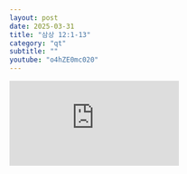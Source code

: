 ```yaml
---
layout: post
date: 2025-03-31
title: "삼상 12:1-13"
category: "qt"
subtitle: ""
youtube: "o4hZE0mc020"
---
```


<div class="youtube margin-large">
    <iframe src="https://www.youtube.com/embed/o4hZE0mc020" title="YouTube video player" frameborder="0" allow="accelerometer; autoplay; clipboard-write; encrypted-media; gyroscope; picture-in-picture; web-share" allowfullscreen></iframe>
</div>

